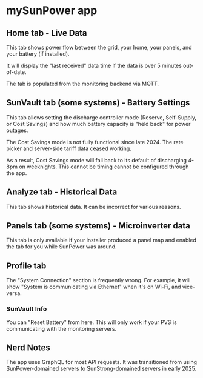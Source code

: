 # mySunPower app

## Home tab - Live Data

This tab shows power flow between the grid, your home, your panels, and your battery (if installed).

It will display the "last received" data time if the data is over 5 minutes out-of-date.

The tab is populated from the monitoring backend via MQTT.

## SunVault tab (some systems) - Battery Settings

This tab allows setting the discharge controller mode (Reserve, Self-Supply, or Cost Savings) and how much battery capacity is "held back" for power outages.

The Cost Savings mode is not fully functional since late 2024.  The rate picker and server-side tariff data ceased working.

As a result, Cost Savings mode will fall back to its default of discharging 4-8pm on weeknights.  This cannot be timing cannot be configured through the app.

## Analyze tab - Historical Data

This tab shows historical data.  It can be incorrect for various reasons.

## Panels tab (some systems) - Microinverter data

This tab is only available if your installer produced a panel map and enabled the tab for you while SunPower was around.

## Profile tab

The "System Connection" section is frequently wrong.  For example, it will show "System is communicating via Ethernet" when it's on Wi-Fi, and vice-versa.

### SunVault Info

You can "Reset Battery" from here.  This will only work if your PVS is communicating with the monitoring servers.

## Nerd Notes

The app uses GraphQL for most API requests.  It was transitioned from using SunPower-domained servers to SunStrong-domained servers in early 2025.
